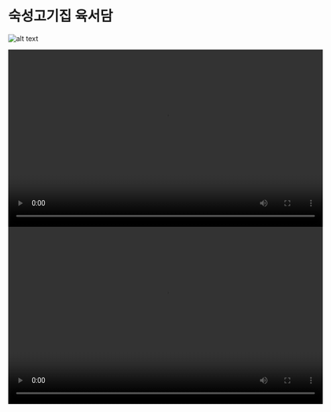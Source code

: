 # 숙성고기집 육서담

![alt text](img/육.jpg)

<video width="640" height="360" controls>
  <source src="img/육서담 메인.mp4" type="video/mp4">
  브라우저가 비디오 태그를 지원하지 않습니다.
</video>



<video width="640" height="360" controls>
  <source src="img/육서담 릴스.mp4" type="video/mp4">
  브라우저가 비디오 태그를 지원하지 않습니다.
</video>